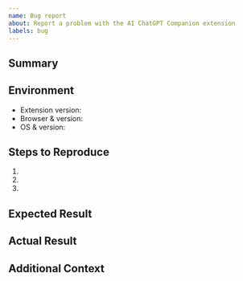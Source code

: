 ```yaml
---
name: Bug report
about: Report a problem with the AI ChatGPT Companion extension
labels: bug
---
```


## Summary
<!-- Provide a clear and concise description of the bug. -->

## Environment
- Extension version: <!-- e.g. 0.4.1 -->
- Browser & version: <!-- e.g. Chrome 124.0.6367.60 -->
- OS & version: <!-- e.g. macOS 14.4 -->

## Steps to Reproduce
1. 
2. 
3. 

## Expected Result
<!-- Describe what you expected to happen. -->

## Actual Result
<!-- Describe what actually happened. Include screenshots or GIFs if helpful. -->

## Additional Context
<!-- Add logs, console output, or any other context that could help diagnose the issue. -->
